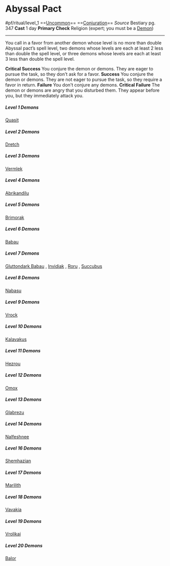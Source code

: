 # Abyssal Pact
#pf/ritual/level_1
==[Uncommon](../../../Traits/Uncommon.md)== ==[Conjuration](../../../Traits/Conjuration.md)==
*Source* Bestiary pg. 347
**Cast** 1 day
**Primary Check** Religion (expert; you must be a [Demon](../../../Traits/Demon.md))

---
You call in a favor from another demon whose level is no more than double Abyssal pact’s spell level, two demons whose levels are each at least 2 less than double the spell level, or three demons whose levels are each at least 3 less than double the spell level.

**Critical Success** You conjure the demon or demons. They are eager to pursue the task, so they don't ask for a favor.
**Success** You conjure the demon or demons. They are not eager to pursue the task, so they require a favor in return.
**Failure** You don't conjure any demons.
**Critical Failure** The demon or demons are angry that you disturbed them. They appear before you, but they immediately attack you.

##### Level 1 Demons
[Quasit](Quasit) 
##### Level 2 Demons
[Dretch](Dretch) 
##### Level 3 Demons
[Vermlek](Vermlek) 
##### Level 4 Demons
[Abrikandilu](Abrikandilu) 
##### Level 5 Demons
[Brimorak](Brimorak) 
##### Level 6 Demons
[Babau](Babau) 
##### Level 7 Demons
[Gluttondark Babau](Gluttondark%20Babau) , [Invidiak](Invidiak) , [Roru](Roru) , [Succubus](Succubus) 
##### Level 8 Demons
[Nabasu](Nabasu) 
##### Level 9 Demons
[Vrock](Vrock) 
##### Level 10 Demons
[Kalavakus](Kalavakus) 
##### Level 11 Demons
[Hezrou](Hezrou) 
##### Level 12 Demons
[Omox](Omox) 
##### Level 13 Demons
[Glabrezu](Glabrezu) 
##### Level 14 Demons
[Nalfeshnee](Nalfeshnee) 
##### Level 16 Demons
[Shemhazian](Shemhazian) 
##### Level 17 Demons
[Marilith](Marilith) 
##### Level 18 Demons
[Vavakia](Vavakia) 
##### Level 19 Demons
[Vrolikai](Vrolikai) 
##### Level 20 Demons
[Balor](Balor) 